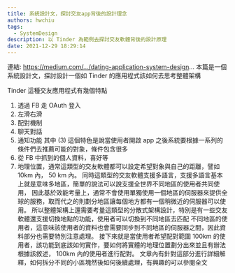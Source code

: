 ```yaml
---
title: 系統設計文，探討交友app背後的設計理念
authors: hwchiu
tags:
  - SystemDesign
description: 以 Tinder 為範例去探討交友軟體背後的設計原理
date: 2021-12-29 18:29:14
---
```


連結: https://medium.com/.../dating-application-system-design...
本篇是一個系統設計文，探討設計一個如 Tinder 的應用程式該如何去思考整體架構

Tinder 這種交友應用程式有幾個特點
1. 透過 FB 走 OAuth 登入
2. 左滑右滑
3. 配對機制
4. 聊天對話
5. 通知功能
其中 (3) 這個特色是說當使用者開啟 app 之後系統要根據一系列的條件們去推薦可能的對象，條件包含很多
1. 從 FB 中抓到的個人資料，喜好等
2. 地理位置，通常這類型的交友軟體都可以設定希望對象與自己的距離，譬如 10km 內， 50 km 內。
同時這類型的交友軟體支援多語言，支援多語言基本上就是意味多地區，簡單的說法可以說支援全世界不同地區的使用者共同使用，
因此基於效能考量上，通常不會使用單獨使用一個地區的伺服器來提供全球的服務，取而代之的則劃分地區讓每個地方都有一個稍微近的伺服器可以使用。
所以整體架構上還需要考量這類型的分散式架構設計，特別是有一些交友軟體還支援切換地點的功能，使用者可以切換到不同地區去匹配
不同地區的使用者，這意味該使用者的資料也會需要同步到不同地區的伺服器之間，因此資料部分也需要特別注意處理。
接下來就是當使用者希望配對範圍 100km 的使用者，該功能到底該如何實作，要如何將實體的地理位置劃分出來並且有辦法根據該敘述， 100km 內的使用者進行配對。
文章內有針對這部分進行詳細解釋，如何拆分不同的小區塊然後如何後續處理，有興趣的可以參閱全文


